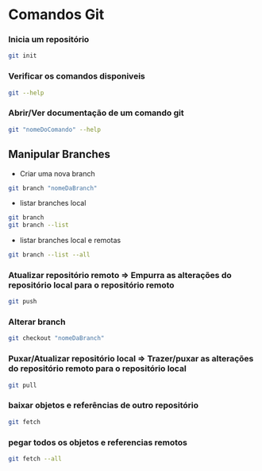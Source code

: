 # Comandos Git

### Inicia um repositório
```bash
git init 
```
### Verificar os comandos disponiveis
```bash
git --help
```
### Abrir/Ver documentação de um comando git 
```bash
git "nomeDoComando" --help
```
## Manipular Branches
* Criar uma nova branch
```bash
git branch "nomeDaBranch"
```
* listar branches local
```bash
git branch
git branch --list
```
* listar branches local e remotas
```bash
git branch --list --all
```
### Atualizar repositório remoto => Empurra as alterações do repositório local para o repositório remoto
```bash
git push
```
### Alterar branch 
```bash
git checkout "nomeDaBranch"
```
### Puxar/Atualizar repositório local => Trazer/puxar as alterações do repositório remoto para o repositório local
```bash
git pull
```
### baixar objetos e referências de outro repositório
```bash
git fetch 
```
### pegar todos os objetos e referencias remotos
```bash
git fetch --all
```